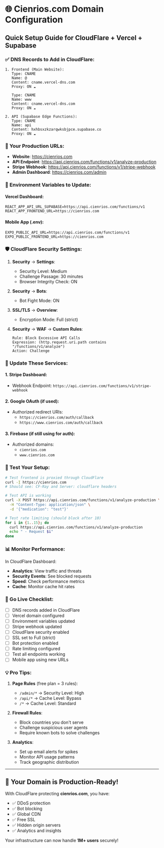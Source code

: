 # 🌐 Cienrios.com Domain Configuration

## Quick Setup Guide for CloudFlare + Vercel + Supabase

### ✅ DNS Records to Add in CloudFlare:

```
1. Frontend (Main Website):
   Type: CNAME
   Name: @
   Content: cname.vercel-dns.com
   Proxy: ON ☁️

   Type: CNAME
   Name: www
   Content: cname.vercel-dns.com
   Proxy: ON ☁️

2. API (Supabase Edge Functions):
   Type: CNAME
   Name: api
   Content: hxhbsxzkzarqwksbjpce.supabase.co
   Proxy: ON ☁️
```

### 🔗 Your Production URLs:

- **Website**: https://cienrios.com
- **API Endpoint**: https://api.cienrios.com/functions/v1/analyze-production
- **Stripe Webhook**: https://api.cienrios.com/functions/v1/stripe-webhook
- **Admin Dashboard**: https://cienrios.com/admin

### 📝 Environment Variables to Update:

#### Vercel Dashboard:
```env
REACT_APP_API_URL_SUPABASE=https://api.cienrios.com/functions/v1
REACT_APP_FRONTEND_URL=https://cienrios.com
```

#### Mobile App (.env):
```env
EXPO_PUBLIC_API_URL=https://api.cienrios.com/functions/v1
EXPO_PUBLIC_FRONTEND_URL=https://cienrios.com
```

### 🛡️ CloudFlare Security Settings:

1. **Security** → **Settings**:
   - Security Level: Medium
   - Challenge Passage: 30 minutes
   - Browser Integrity Check: ON

2. **Security** → **Bots**:
   - Bot Fight Mode: ON

3. **SSL/TLS** → **Overview**:
   - Encryption Mode: Full (strict)

4. **Security** → **WAF** → **Custom Rules**:
   ```
   Rule: Block Excessive API Calls
   Expression: (http.request.uri.path contains "/functions/v1/analyze")
   Action: Challenge
   ```

### 🔄 Update These Services:

#### 1. Stripe Dashboard:
- Webhook Endpoint: `https://api.cienrios.com/functions/v1/stripe-webhook`

#### 2. Google OAuth (if used):
- Authorized redirect URIs:
  - `https://cienrios.com/auth/callback`
  - `https://www.cienrios.com/auth/callback`

#### 3. Firebase (if still using for auth):
- Authorized domains:
  - `cienrios.com`
  - `www.cienrios.com`

### 🧪 Test Your Setup:

```bash
# Test frontend is proxied through CloudFlare
curl -I https://cienrios.com
# Should see: CF-Ray and Server: cloudflare headers

# Test API is working
curl -X POST https://api.cienrios.com/functions/v1/analyze-production \
  -H "Content-Type: application/json" \
  -d '{"medication": "test"}'

# Test rate limiting (should block after 10)
for i in {1..15}; do
  curl https://api.cienrios.com/functions/v1/analyze-production
  echo " - Request $i"
done
```

### 📊 Monitor Performance:

In CloudFlare Dashboard:
- **Analytics**: View traffic and threats
- **Security Events**: See blocked requests
- **Speed**: Check performance metrics
- **Cache**: Monitor cache hit rates

### 🚀 Go Live Checklist:

- [ ] DNS records added in CloudFlare
- [ ] Vercel domain configured
- [ ] Environment variables updated
- [ ] Stripe webhook updated
- [ ] CloudFlare security enabled
- [ ] SSL set to Full (strict)
- [ ] Bot protection enabled
- [ ] Rate limiting configured
- [ ] Test all endpoints working
- [ ] Mobile app using new URLs

### 💡 Pro Tips:

1. **Page Rules** (free plan = 3 rules):
   - `/admin/*` → Security Level: High
   - `/api/*` → Cache Level: Bypass
   - `/*` → Cache Level: Standard

2. **Firewall Rules**:
   - Block countries you don't serve
   - Challenge suspicious user agents
   - Require known bots to solve challenges

3. **Analytics**:
   - Set up email alerts for spikes
   - Monitor API usage patterns
   - Track geographic distribution

---

## 🎉 Your Domain is Production-Ready!

With CloudFlare protecting **cienrios.com**, you have:
- ✅ DDoS protection
- ✅ Bot blocking
- ✅ Global CDN
- ✅ Free SSL
- ✅ Hidden origin servers
- ✅ Analytics and insights

Your infrastructure can now handle **1M+ users** securely!